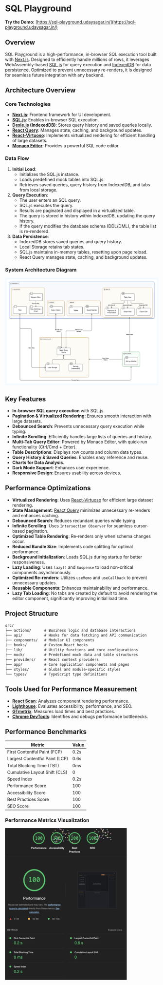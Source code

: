# SQL Playground

**Try the Demo:** [https://sql-playground.udaysagar.in/](https://sql-playground.udaysagar.in/)

## Overview

SQL Playground is a high-performance, in-browser SQL execution tool built with [Next.js](https://nextjs.org/). Designed to efficiently handle millions of rows, it leverages WebAssembly-based [SQL.js](https://sql.js.org/) for query execution and [IndexedDB](https://developer.mozilla.org/en-US/docs/Web/API/IndexedDB_API) for data persistence. Optimized to prevent unnecessary re-renders, it is designed for seamless future integration with any backend.

## Architecture Overview

### Core Technologies

- **[Next.js](https://nextjs.org/)**: Frontend framework for UI development.
- **[SQL.js](https://sql.js.org/)**: Enables in-browser SQL execution.
- **[Dexie.js](https://dexie.org/) (IndexedDB)**: Stores query history and saved queries locally.
- **[React Query](https://tanstack.com/query/latest)**: Manages state, caching, and background updates.
- **[React-Virtuoso](https://virtuoso.dev/)**: Implements virtualized rendering for efficient handling of large datasets.
- **[Monaco Editor](https://microsoft.github.io/monaco-editor/)**: Provides a powerful SQL code editor.

### Data Flow

1. **Initial Load**:
   - Initializes the SQL.js instance.
   - Loads predefined mock tables into SQL.js.
   - Retrieves saved queries, query history from IndexedDB, and tabs from local storage.
2. **Query Execution**:
   - The user enters an SQL query.
   - SQL.js executes the query.
   - Results are paginated and displayed in a virtualized table.
   - The query is stored in history within IndexedDB, updating the query history.
   - If the query modifies the database schema (DDL/DML), the table list is re-rendered.
3. **Data Persistence**:
   - IndexedDB stores saved queries and query history.
   - Local Storage retains tab states.
   - SQL.js maintains in-memory tables, resetting upon page reload.
   - React Query manages state, caching, and background updates.

### System Architecture Diagram

<img src="docs/architecture.png" alt="SQL Playground Architecture" width="800">

## Key Features

- **In-browser SQL query execution** with SQL.js.
- **Pagination & Virtualized Rendering**: Ensures smooth interaction with large datasets.
- **Debounced Search**: Prevents unnecessary query execution while typing.
- **Infinite Scrolling**: Efficiently handles large lists of queries and history.
- **Multi-Tab Query Editor**: Powered by Monaco Editor, with quick-run functionality (Ctrl/Cmd + Enter).
- **Table Descriptions**: Displays row counts and column data types.
- **Query History & Saved Queries**: Enables easy reference and reuse.
- **Charts for Data Analysis**.
- **Dark Mode Support**: Enhances user experience.
- **Responsive Design**: Ensures usability across devices.

## Performance Optimizations

- **Virtualized Rendering**: Uses [React-Virtuoso](https://virtuoso.dev/) for efficient large dataset rendering.
- **State Management**: [React Query](https://tanstack.com/query/latest) minimizes unnecessary re-renders and enhances caching.
- **Debounced Search**: Reduces redundant queries while typing.
- **Infinite Scrolling**: Uses `Intersection Observer` for seamless cursor-based pagination.
- **Optimized Table Rendering**: Re-renders only when schema changes occur.
- **Reduced Bundle Size**: Implements code splitting for optimal performance.
- **Background Initialization**: Loads SQL.js during startup for better responsiveness.
- **Lazy Loading**: Uses `lazy()` and `Suspense` to load non-critical components asynchronously.
- **Optimized Re-renders**: Utilizes `useMemo` and `useCallback` to prevent unnecessary updates.
- **Reusable Components**: Enhances maintainability and performance.
- **Lazy Tab Loading**: No tabs are created by default to avoid rendering the editor component, significantly improving initial load time.

## Project Structure

```
src/
├── actions/      # Business logic and database interactions
├── api/          # Hooks for data fetching and API communication
├── components/   # Modular UI components
├── hooks/        # Custom React hooks
├── lib/          # Utility functions and core configurations
├── mock/         # Predefined mock data and table structures
├── providers/    # React context providers
├── app/          # Core application components and pages
├── styles/       # Global and module-specific styles
└── types/        # TypeScript type definitions
```

## Tools Used for Performance Measurement

- **[React Scan](https://react-scan.com/)**: Analyzes component rendering performance.
- **[Lighthouse](https://developer.chrome.com/docs/lighthouse/overview/)**: Evaluates accessibility, performance, and SEO.
- **[GTmetrix](https://gtmetrix.com/)**: Measures load times and best practices.
- **[Chrome DevTools](https://developer.chrome.com/docs/devtools/)**: Identifies and debugs performance bottlenecks.

## Performance Benchmarks

| Metric                         | Value |
| ------------------------------ | ----- |
| First Contentful Paint (FCP)   | 0.2s  |
| Largest Contentful Paint (LCP) | 0.6s  |
| Total Blocking Time (TBT)      | 0ms   |
| Cumulative Layout Shift (CLS)  | 0     |
| Speed Index                    | 0.2s  |
| Performance Score              | 100   |
| Accessibility Score            | 100   |
| Best Practices Score           | 100   |
| SEO Score                      | 100   |

### Performance Metrics Visualization

<img src="docs/performance.png" alt="SQL Playground Performance Benchmarks" width="400">
